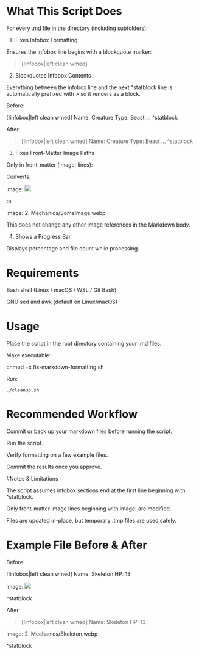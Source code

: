 # What This Script Does

For every .md file in the directory (including subfolders):

1. Fixes Infobox Formatting

Ensures the infobox line begins with a blockquote marker:

>[!infobox|left clean wmed]

2. Blockquotes Infobox Contents

Everything between the infobox line and the next ^statblock line is automatically prefixed with > so it renders as a block.

Before:

[!infobox|left clean wmed]
Name: Creature
Type: Beast
...
^statblock


After:

>[!infobox|left clean wmed]
>Name: Creature
>Type: Beast
...
^statblock

3. Fixes Front-Matter Image Paths

Only in front-matter (image: lines):

Converts:

image: ![](2.%20Mechanics/SomeImage.webp#right)


to

image: 2. Mechanics/SomeImage.webp


This does not change any other image references in the Markdown body.

4. Shows a Progress Bar

Displays percentage and file count while processing.

# Requirements

Bash shell (Linux / macOS / WSL / Git Bash)

GNU sed and awk (default on Linux/macOS)

# Usage

Place the script in the root directory containing your .md files.

Make executable:

chmod +x fix-markdown-formatting.sh


Run:

`./cleanup.sh`

# Recommended Workflow

Commit or back up your markdown files before running the script.

Run the script.

Verify formatting on a few example files.

Commit the results once you approve.

#Notes & Limitations

The script assumes infobox sections end at the first line beginning with ^statblock.

Only front-matter image lines beginning with image: are modified.

Files are updated in-place, but temporary .tmp files are used safely.

# Example File Before & After

Before

[!infobox|left clean wmed]
Name: Skeleton
HP: 13

image: ![](2.%20Mechanics/Skeleton.webp#right)

^statblock


After

>[!infobox|left clean wmed]
>Name: Skeleton
>HP: 13

image: 2. Mechanics/Skeleton.webp

^statblock
